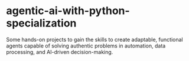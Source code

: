 # agentic-ai-with-python-specialization
Some hands-on projects to gain the skills to create adaptable, functional agents capable of solving authentic problems in automation, data processing, and AI-driven decision-making.
